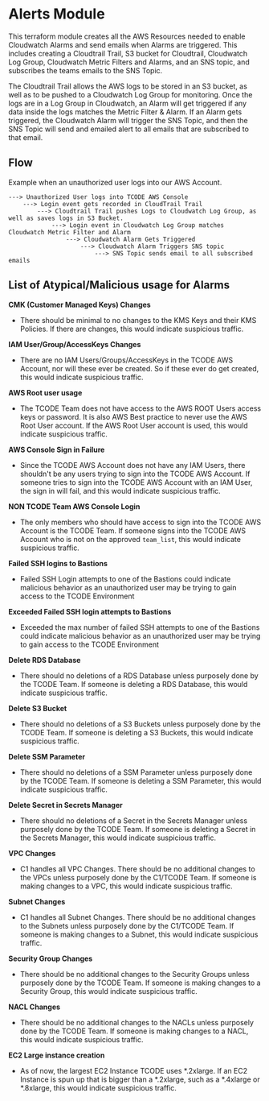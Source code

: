 # Alerts Module
This terraform module creates all the AWS Resources needed to enable Cloudwatch Alarms and send emails when Alarms are triggered. This includes creating a Cloudtrail Trail, S3 bucket for Cloudtrail, Cloudwatch Log Group, Cloudwatch Metric Filters and Alarms, and an SNS topic, and subscribes the teams emails to the SNS Topic. 

The Cloudtrail Trail allows the AWS logs to be stored in an S3 bucket, as well as to be pushed to a Cloudwatch Log Group for monitoring. Once the logs are in a Log Group in Cloudwatch, an Alarm will get triggered if any data inside the logs matches the Metric Filter & Alarm. If an Alarm gets triggered, the Cloudwatch Alarm will trigger the SNS Topic, and then the SNS Topic will send and emailed alert to all emails that are subscribed to that email.

## Flow
Example when an unauthorized user logs into our AWS Account.

```
---> Unauthorized User logs into TCODE AWS Console
    ---> Login event gets recorded in CloudTrail Trail
        ---> Cloudtrail Trail pushes Logs to Cloudwatch Log Group, as well as saves logs in S3 Bucket.
            ---> Login event in Cloudwatch Log Group matches Cloudwatch Metric Filter and Alarm
                ---> Cloudwatch Alarm Gets Triggered
                    ---> Cloudwatch Alarm Triggers SNS topic
                        ---> SNS Topic sends email to all subscribed emails
```


## List of Atypical/Malicious usage for Alarms
__CMK (Customer Managed Keys) Changes__
- There should be minimal to no changes to the KMS Keys and their KMS Policies. If there are changes, this would indicate suspicious traffic.

__IAM User/Group/AccessKeys Changes__
- There are no IAM Users/Groups/AccessKeys in the TCODE AWS Account, nor will these ever be created. So if these ever do get created, this would indicate suspicious traffic.

__AWS Root user usage__
- The TCODE Team does not have access to the AWS ROOT Users access keys or password. It is also AWS Best practice to never use the AWS Root User account. If the AWS Root User account is used, this would indicate suspicious traffic.

__AWS Console Sign in Failure__
- Since the TCODE AWS Account does not have any IAM Users, there shouldn't be any users trying to sign into the TCODE AWS Account. If someone tries to sign into the TCODE AWS Account with an IAM User, the sign in will fail, and this would indicate suspicious traffic. 

__NON TCODE Team AWS Console Login__
- The only members who should have access to sign into the TCODE AWS Account is the TCODE Team. If someone signs into the TCODE AWS Account who is not on the approved `team_list`, this would indicate suspicious traffic.

__Failed SSH logins to Bastions__
- Failed SSH Login attempts to one of the Bastions could indicate malicious behavior as an unauthorized user may be trying to gain access to the TCODE Environment

__Exceeded Failed SSH login attempts to Bastions__
- Exceeded the max number of failed SSH attempts to one of the Bastions could indicate malicious behavior as an unauthorized user may be trying to gain access to the TCODE Environment

__Delete RDS Database__
- There should no deletions of a RDS Database unless purposely done by the TCODE Team. If someone is deleting a RDS Database, this would indicate suspicious traffic.

__Delete S3 Bucket__
- There should no deletions of a S3 Buckets unless purposely done by the TCODE Team. If someone is deleting a S3 Buckets, this would indicate suspicious traffic.

__Delete SSM Parameter__
- There should no deletions of a SSM Parameter unless purposely done by the TCODE Team. If someone is deleting a SSM Parameter, this would indicate suspicious traffic.

__Delete Secret in Secrets Manager__
- There should no deletions of a Secret in the Secrets Manager unless purposely done by the TCODE Team. If someone is deleting a Secret in the Secrets Manager, this would indicate suspicious traffic.

__VPC Changes__
- C1 handles all VPC Changes. There should be no additional changes to the VPCs unless purposely done by the C1/TCODE Team. If someone is making changes to a VPC, this would indicate suspicious traffic.

__Subnet Changes__
- C1 handles all Subnet Changes. There should be no additional changes to the Subnets unless purposely done by the C1/TCODE Team. If someone is making changes to a Subnet, this would indicate suspicious traffic.

__Security Group Changes__
- There should be no additional changes to the Security Groups unless purposely done by the TCODE Team. If someone is making changes to a Security Group, this would indicate suspicious traffic.

__NACL Changes__
- There should be no additional changes to the NACLs unless purposely done by the TCODE Team. If someone is making changes to a NACL, this would indicate suspicious traffic.

__EC2 Large instance creation__
- As of now, the largest EC2 Instance TCODE uses *.2xlarge. If an EC2 Instance is spun up that is bigger than a *.2xlarge, such as a *.4xlarge or *.8xlarge, this would indicate suspicious traffic.

